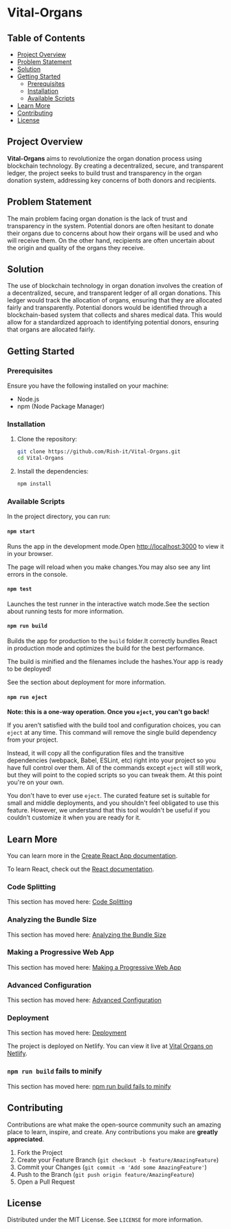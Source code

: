 
# Vital-Organs

## Table of Contents
- [Project Overview](#project-overview)
- [Problem Statement](#problem-statement)
- [Solution](#solution)
- [Getting Started](#getting-started)
  - [Prerequisites](#prerequisites)
  - [Installation](#installation)
  - [Available Scripts](#available-scripts)
- [Learn More](#learn-more)
- [Contributing](#contributing)
- [License](#license)

## Project Overview

**Vital-Organs** aims to revolutionize the organ donation process using blockchain technology. By creating a decentralized, secure, and transparent ledger, the project seeks to build trust and transparency in the organ donation system, addressing key concerns of both donors and recipients.

## Problem Statement

The main problem facing organ donation is the lack of trust and transparency in the system. Potential donors are often hesitant to donate their organs due to concerns about how their organs will be used and who will receive them. On the other hand, recipients are often uncertain about the origin and quality of the organs they receive.

## Solution

The use of blockchain technology in organ donation involves the creation of a decentralized, secure, and transparent ledger of all organ donations. This ledger would track the allocation of organs, ensuring that they are allocated fairly and transparently. Potential donors would be identified through a blockchain-based system that collects and shares medical data. This would allow for a standardized approach to identifying potential donors, ensuring that organs are allocated fairly.

## Getting Started

### Prerequisites

Ensure you have the following installed on your machine:
- Node.js
- npm (Node Package Manager)

### Installation

1. Clone the repository:
   ```bash
   git clone https://github.com/Rish-it/Vital-Organs.git
   cd Vital-Organs
   ```

2. Install the dependencies:
   ```bash
   npm install
   ```

### Available Scripts

In the project directory, you can run:

#### `npm start`

Runs the app in the development mode.Open [http://localhost:3000](http://localhost:3000) to view it in your browser.

The page will reload when you make changes.You may also see any lint errors in the console.

#### `npm test`

Launches the test runner in the interactive watch mode.See the section about running tests for more information.

#### `npm run build`

Builds the app for production to the `build` folder.It correctly bundles React in production mode and optimizes the build for the best performance.

The build is minified and the filenames include the hashes.Your app is ready to be deployed!

See the section about deployment for more information.

#### `npm run eject`

**Note: this is a one-way operation. Once you `eject`, you can't go back!**

If you aren't satisfied with the build tool and configuration choices, you can `eject` at any time. This command will remove the single build dependency from your project.

Instead, it will copy all the configuration files and the transitive dependencies (webpack, Babel, ESLint, etc) right into your project so you have full control over them. All of the commands except `eject` will still work, but they will point to the copied scripts so you can tweak them. At this point you're on your own.

You don't have to ever use `eject`. The curated feature set is suitable for small and middle deployments, and you shouldn't feel obligated to use this feature. However, we understand that this tool wouldn't be useful if you couldn't customize it when you are ready for it.

## Learn More

You can learn more in the [Create React App documentation](https://facebook.github.io/create-react-app/docs/getting-started).

To learn React, check out the [React documentation](https://reactjs.org/).

### Code Splitting

This section has moved here: [Code Splitting](https://facebook.github.io/create-react-app/docs/code-splitting)

### Analyzing the Bundle Size

This section has moved here: [Analyzing the Bundle Size](https://facebook.github.io/create-react-app/docs/analyzing-the-bundle-size)

### Making a Progressive Web App

This section has moved here: [Making a Progressive Web App](https://facebook.github.io/create-react-app/docs/making-a-progressive-web-app)

### Advanced Configuration

This section has moved here: [Advanced Configuration](https://facebook.github.io/create-react-app/docs/advanced-configuration)

### Deployment

This section has moved here: [Deployment](https://facebook.github.io/create-react-app/docs/deployment)

The project is deployed on Netlify. You can view it live at [Vital Organs on Netlify](https://vitaloragns.netlify.app).

### `npm run build` fails to minify

This section has moved here: [npm run build fails to minify](https://facebook.github.io/create-react-app/docs/troubleshooting#npm-run-build-fails-to-minify)

## Contributing

Contributions are what make the open-source community such an amazing place to learn, inspire, and create. Any contributions you make are **greatly appreciated**.

1. Fork the Project
2. Create your Feature Branch (`git checkout -b feature/AmazingFeature`)
3. Commit your Changes (`git commit -m 'Add some AmazingFeature'`)
4. Push to the Branch (`git push origin feature/AmazingFeature`)
5. Open a Pull Request

## License

Distributed under the MIT License. See `LICENSE` for more information.
